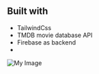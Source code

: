 
<h2>Built with</h2>
<ul>
<li>TailwindCss</li>
<li>TMDB movie database API</li>
<li>Firebase as backend</li>
<li></li>
</ul>

![My Image](netflix.png)
